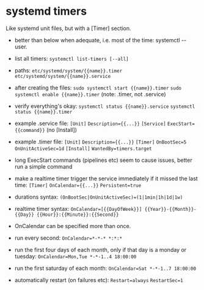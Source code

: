 # systemd timers

Like systemd unit files, but with a [Timer] section.

- better than below when adequate, i.e. most of the time: systemctl --user.

- list all timers:
`systemctl list-timers [--all]`

- paths:
`etc/systemd/system/{{name}}.timer`
`etc/systemd/system/{{name}}.service`

- after creating the files:
`sudo systemctl start {{name}}.timer`
`sudo systemctl enable {{name}}.timer`
(note: .timer, not .service)

- verify everything's okay:
`systemctl status {{name}}.service`
`systemctl status {{name}}.timer`

- example .service file:
`[Unit]`
`Description={{...}}`
`[Service]`
`ExecStart={{command}}`
(no [Install])

- example .timer file:
`[Unit]`
`Description={{...}}`
`[Timer]`
`OnBootSec=5`
`OnUnitActiveSec=1d`
`[Install]`
`WantedBy=timers.target`

- long ExecStart commands (pipelines etc) seem to cause issues, better run a simple command

- make a realtime timer trigger the service immediately if it missed the last time:
`[Timer]`
`OnCalendar={{...}}`
`Persistent=true`

- durations syntax:
`(OnBootSec|OnUnitActiveSec)=(1|1min|1h|1d|1w)`

- realtime timer syntax:
`OnCalendar=[{{DayOfWeek}}] {{Year}}-{{Month}}-{{Day}} {{Hour}}:{{Minute}}:{{Second}}`

- OnCalendar can be specified more than once.

- run every second:
`OnCalendar=*-*-* *:*:*`

- run the first four days of each month, only if that day is a monday or tuesday:
`OnCalendar=Mon,Tue *-*-1..4 18:00:00`

- run the first saturday of each month:
`OnCalendar=Sat *-*-1..7 18:00:00`

- automatically restart (on failures etc):
`Restart=always`
`RestartSec=1`
